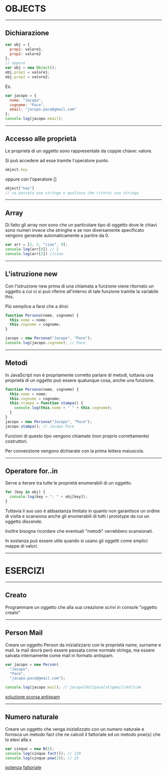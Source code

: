 OBJECTS
=======


----


Dichiarazione
-------------
```javascript
var obj = {
  prop1: valore1,
  prop2: valore2
};
// oppure
var obj = new Object();
obj.prop1 = valore1;
obj.prop2 = valore2;
```

Es.
```javascript
var jacopo = {
  nome: "Jacopo",
  cognome: "Pace",
  email: "jacopo.pace@gmail.com"
};
console.log(jacopo.email);
```


----


Accesso alle proprietà
----------------------
Le proprietà di un oggetto sono rappresentate da coppie chiave: valore.

Si può accedere ad esse tramite l'operatore punto.
```javascript
object.key
```

oppure con l'operatore []
```javascript
object["key"]
// va passata una stringa o qualcosa che ritorni una stringa
```


----


Array
-----
Di fatto gli array non sono che un particolare tipo di oggetto dove le chiavi
sono numeri invece che stringhe e se non diversamente specificato vengono
generate automaticamente a partire da 0.
```javascript
var arr = [2, 3, "ciao", 9];
console.log(arr[0]) // 2
console.log(arr[2]) //ciao
```


----


L'istruzione new
----------------
Con l'istruzione new prima di una chiamata a funzione viene ritornato un oggetto
a cui ci si può riferire all'interno di tale funzione tramite la variabile this.

Più semplice a farsi che a dirsi:
```javascript
function Persona(nome, cognome) {
  this.nome = nome;
  this.cognome = cognome;
}

jacopo = new Persona("Jacopo", "Pace");
console.log(jacopo.cognome); // Pace
```


----


Metodi
------
In JavaScript non è propriamente corretto parlare di metodi, tuttavia una
proprietà di un oggetto può essere qualunque cosa, anche una funzione.
```javascript
function Persona(nome, cognome) {
  this.nome = nome;
  this.cognome = cognome;
  this.stampa = function stampa() {
    console.log(this.nome + " " + this.cognome);
  }
}
jacopo = new Persona("Jacopo", "Pace");
jacopo.stampa(); // Jacopo Pace
```

Funzioni di questo tipo vengono chiamate (non proprio correttamente) costruttori.

Per convenzione vengono dichiarate con la prima lettera maiuscola.


----


Operatore for..in
-----------------
Serve a iterare tra tutte le proprietà enumerabili di un oggetto.
```javascript
for (key in obj) {
  console.log(key + ": " + obj[key]);
}
```

Tuttavia il suo uso è abbastanza limitato in quanto non garantisce un ordine di
visita e scansiona anche gli enumerabili di tutti i prototype da cui un oggetto
discende.

Inoltre bisogna ricordare che eventuali "metodi" verrebbero scansionati.

In sostanza può essere utile quando si usano gli oggetti come smplici mappe di
valori.


---


ESERCIZI
========


----


Creato
------
Programmare un oggetto che alla sua creazione scrivi in console "oggetto creato"


----


Person Mail
-----------
Creare un oggetto Person da inizializzarsi con le proprietà name, surname e mail.
la mail dovrà però essere passata come normale stringa, ma essere salvata
internamente come mail in formato antispam.
```javascript
var jacopo = new Person(
  "Jacopo",
  "Pace",
  "jacopo.pace@gmail.com");

console.log(jacopo.mail); // jacopo[dot]pace[at]gmail[dot]com
```

[soluzione scorsa antispam](http://jsbin.com/yaveze/edit?js,console)
<!--
[soluzione](http://jsbin.com/jigomijeje/edit?js,console)
-->

----


Numero naturale
---------------
Creare un oggetto che venga inizializzato con un numero naturale e fornisca un
metodo fact che ne calcoli il fattoriale ed un metodo pow(x) che lo elevi alla x
```javascript
var cinque = new N(5);
console.log(cinque.fact()); // 120
console.log(cinque.pow(2)); // 25
```

[potenza](http://jsbin.com/yekicaf/edit?js,console)
[fattoriale](http://jsbin.com/zamito/edit?js,console)
<!--
[soluzione](http://jsbin.com/zecufu/2/edit?html,js,output)
-->
